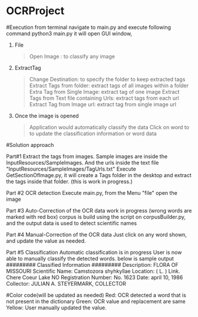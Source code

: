 # OCRProject

#Execution
 from terminal navigate to main.py and execute following command
 python3 main.py
 it will open GUI window, 
 1. File
    > Open Image : to classify any image
 2. ExtractTag
    > Change Destination: to specify the folder to keep extracted tags
    > Extract Tags from folder: extract tags of all images within a folder
    > Extra Tag from Single Image: extract tag of one image
    > Extract Tags from Text file containing Urls: extract tags from each url
    > Extract Tag from Image url: extract tag from single image url
 
 3. Once the image is opened
    > Application would automatically classify the data
    > Click on word to to update the classification information or word data
        
 
 
#Solution approach

Part#1 Extract the tags from images.
Sample images are inside the InputResources/SampleImages. And the urls inside the text file "InputResources/SampleImages/TagUrls.txt"
Execute GetSectionOfImage.py, it will create a Tags folder in the desktop and extract the tags inside that folder.
(this is work in progress.)

Part #2 OCR detection
Execute main.py, from the Menu "file" open the image

Part #3 Auto-Correction of the OCR data
work in progress
(wrong words are marked with red box)
corpus is build using the script on corpusBuilder.py, and the output data is used to detect scientific names

Part #4 Manual-Correction of the OCR data
Just click on any word shown, and update the value as needed.

Part #5 Classification
Automatic classification is  in progress
User is now able to manually classify the detected words. below is sample output
######### Classified Information #########
Description: FLORA OF MISSOURI 
Scientific Name: Camstozora shyhkyllae 
Location: ( L. ) Link. Chere Coeur Lake NO 
Registration Number: No. 1623 
Date: april 10, 1986 
Collector: JULIAN A. STEYERMARK, COLLECTOR 


#Color code(will be updated as needed)
Red: OCR detected a word that is not present in the dictionary
Green: OCR value and replacement are same
Yellow: User manually updated the value.
